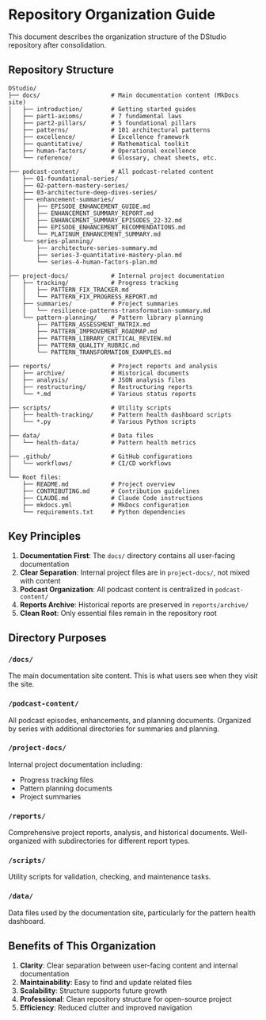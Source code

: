 # Repository Organization Guide

This document describes the organization structure of the DStudio repository after consolidation.

## Repository Structure

```
DStudio/
├── docs/                    # Main documentation content (MkDocs site)
│   ├── introduction/        # Getting started guides
│   ├── part1-axioms/        # 7 fundamental laws
│   ├── part2-pillars/       # 5 foundational pillars
│   ├── patterns/            # 101 architectural patterns
│   ├── excellence/          # Excellence framework
│   ├── quantitative/        # Mathematical toolkit
│   ├── human-factors/       # Operational excellence
│   └── reference/           # Glossary, cheat sheets, etc.
│
├── podcast-content/         # All podcast-related content
│   ├── 01-foundational-series/
│   ├── 02-pattern-mastery-series/
│   ├── 03-architecture-deep-dives-series/
│   ├── enhancement-summaries/
│   │   ├── EPISODE_ENHANCEMENT_GUIDE.md
│   │   ├── ENHANCEMENT_SUMMARY_REPORT.md
│   │   ├── ENHANCEMENT_SUMMARY_EPISODES_22-32.md
│   │   ├── EPISODE_ENHANCEMENT_RECOMMENDATIONS.md
│   │   └── PLATINUM_ENHANCEMENT_SUMMARY.md
│   └── series-planning/
│       ├── architecture-series-summary.md
│       ├── series-3-quantitative-mastery-plan.md
│       └── series-4-human-factors-plan.md
│
├── project-docs/            # Internal project documentation
│   ├── tracking/            # Progress tracking
│   │   ├── PATTERN_FIX_TRACKER.md
│   │   └── PATTERN_FIX_PROGRESS_REPORT.md
│   ├── summaries/           # Project summaries
│   │   └── resilience-patterns-transformation-summary.md
│   └── pattern-planning/    # Pattern library planning
│       ├── PATTERN_ASSESSMENT_MATRIX.md
│       ├── PATTERN_IMPROVEMENT_ROADMAP.md
│       ├── PATTERN_LIBRARY_CRITICAL_REVIEW.md
│       ├── PATTERN_QUALITY_RUBRIC.md
│       └── PATTERN_TRANSFORMATION_EXAMPLES.md
│
├── reports/                 # Project reports and analysis
│   ├── archive/             # Historical documents
│   ├── analysis/            # JSON analysis files
│   ├── restructuring/       # Restructuring reports
│   └── *.md                 # Various status reports
│
├── scripts/                 # Utility scripts
│   ├── health-tracking/     # Pattern health dashboard scripts
│   └── *.py                 # Various Python scripts
│
├── data/                    # Data files
│   └── health-data/         # Pattern health metrics
│
├── .github/                 # GitHub configurations
│   └── workflows/           # CI/CD workflows
│
└── Root files:
    ├── README.md            # Project overview
    ├── CONTRIBUTING.md      # Contribution guidelines
    ├── CLAUDE.md            # Claude Code instructions
    ├── mkdocs.yml           # MkDocs configuration
    └── requirements.txt     # Python dependencies
```

## Key Principles

1. **Documentation First**: The `docs/` directory contains all user-facing documentation
2. **Clear Separation**: Internal project files are in `project-docs/`, not mixed with content
3. **Podcast Organization**: All podcast content is centralized in `podcast-content/`
4. **Reports Archive**: Historical reports are preserved in `reports/archive/`
5. **Clean Root**: Only essential files remain in the repository root

## Directory Purposes

### `/docs/`
The main documentation site content. This is what users see when they visit the site.

### `/podcast-content/`
All podcast episodes, enhancements, and planning documents. Organized by series with additional directories for summaries and planning.

### `/project-docs/`
Internal project documentation including:
- Progress tracking files
- Pattern planning documents
- Project summaries

### `/reports/`
Comprehensive project reports, analysis, and historical documents. Well-organized with subdirectories for different report types.

### `/scripts/`
Utility scripts for validation, checking, and maintenance tasks.

### `/data/`
Data files used by the documentation site, particularly for the pattern health dashboard.

## Benefits of This Organization

1. **Clarity**: Clear separation between user-facing content and internal documentation
2. **Maintainability**: Easy to find and update related files
3. **Scalability**: Structure supports future growth
4. **Professional**: Clean repository structure for open-source project
5. **Efficiency**: Reduced clutter and improved navigation